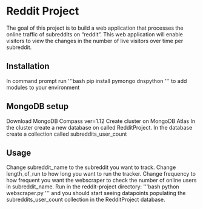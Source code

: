 # Reddit Project
The goal of this project is to build a web application that processes the online traffic of subreddits on “reddit”. This web application will enable visitors to view the changes in the number of live visitors over time per subreddit.

## Installation
In command prompt run
'''bash
 pip install pymongo dnspython 
'''
to add modules to your environment

## MongoDB setup
Download MongoDB Compass ver=1.12
Create cluster on MongoDB Atlas
In the cluster create a new database on called RedditProject.
In the database create a collection called subreddits_user_count

## Usage
Change subreddit_name to the subreddit you want to track. Change length_of_run to how long you want to run the tracker. Change frequency to how frequent you want the webscraper to check the number of online users in subreddit_name.
Run in the reddit-project directory:
'''bash
python webscraper.py
'''
and you should start seeing datapoints populating the subreddits_user_count collection in the RedditProject database.
